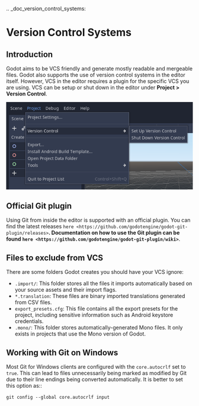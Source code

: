 .. _doc_version_control_systems:

Version Control Systems
=======================

Introduction
------------

Godot aims to be VCS friendly and generate mostly readable and mergeable files.
Godot also supports the use of version control systems in the editor itself.
However, VCS in the editor requires a plugin for the specific VCS you are using.
VCS can be setup or shut down in the editor under **Project > Version Control**.

![](img/version_control_menu.png)

Official Git plugin
-------------------

Using Git from inside the editor is supported with an official plugin.
You can find the latest releases
`here <https://github.com/godotengine/godot-git-plugin/releases>`__. Documentation on how to use the Git
plugin can be found
`here <https://github.com/godotengine/godot-git-plugin/wiki>`__.

Files to exclude from VCS
-------------------------

There are some folders Godot creates you should have your VCS ignore:

- `.import/`: This folder stores all the files it imports automatically based on
  your source assets and their import flags.
- `*.translation`: These files are binary imported translations generated from CSV files.
- `export_presets.cfg`: This file contains all the export presets for the
  project, including sensitive information such as Android keystore credentials.
- `.mono/`: This folder stores automatically-generated Mono files. It only exists
  in projects that use the Mono version of Godot.

Working with Git on Windows
---------------------------

Most Git for Windows clients are configured with the `core.autocrlf` set to `true`.
This can lead to files unnecessarily being marked as modified by Git due to their line endings being converted automatically.
It is better to set this option as::

    git config --global core.autocrlf input
